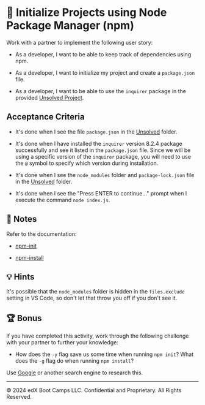 # 📖 Initialize Projects using Node Package Manager (npm)

Work with a partner to implement the following user story:

* As a developer, I want to be able to keep track of dependencies using npm.

* As a developer, I want to initialize my project and create a `package.json` file.

* As a developer, I want to be able to use the `inquirer` package in the provided [Unsolved Project](./Unsolved/index.js).

## Acceptance Criteria

* It's done when I see the file `package.json` in the [Unsolved](./Unsolved/) folder.

* It's done when I have installed the `inquirer` version 8.2.4 package successfully and see it listed in the `package.json` file. Since we will be using a specific version of the `inquirer` package, you will need to use the `@` symbol to specify which version during installation.

* It's done when I see the `node_modules` folder and `package-lock.json` file in the [Unsolved](./Unsolved/) folder.

* It's done when I see the "Press ENTER to continue..." prompt when I execute the command `node index.js`.

## 📝 Notes

Refer to the documentation:

* [npm-init](https://docs.npmjs.com/cli/v6/commands/npm-init)

* [npm-install](https://docs.npmjs.com/cli/v6/commands/npm-install)

## 💡 Hints

It's possible that the `node_modules` folder is hidden in the `files.exclude` setting in VS Code, so don't let that throw you off if you don't see it.

## 🏆 Bonus

If you have completed this activity, work through the following challenge with your partner to further your knowledge:

* How does the `-y` flag save us some time when running `npm init`? What does the `-g` flag do when running `npm install`?

Use [Google](https://www.google.com) or another search engine to research this.

---
© 2024 edX Boot Camps LLC. Confidential and Proprietary. All Rights Reserved.
